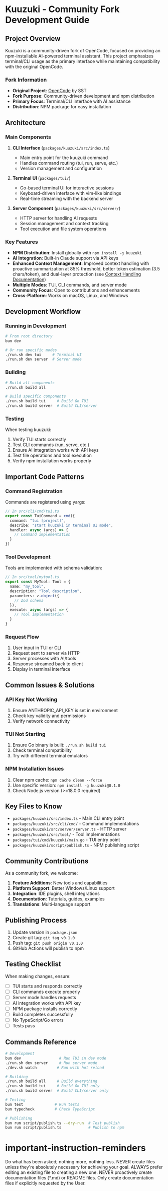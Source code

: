 # Kuuzuki - Community Fork Development Guide

## Project Overview

Kuuzuki is a community-driven fork of OpenCode, focused on providing an npm-installable AI-powered terminal assistant. This project emphasizes terminal/CLI usage as the primary interface while maintaining compatibility with the original OpenCode.

### Fork Information
- **Original Project**: [OpenCode](https://github.com/sst/opencode) by SST
- **Fork Purpose**: Community-driven development and npm distribution
- **Primary Focus**: Terminal/CLI interface with AI assistance
- **Distribution**: NPM package for easy installation

## Architecture

### Main Components

1. **CLI Interface** (`packages/kuuzuki/src/index.ts`)
   - Main entry point for the kuuzuki command
   - Handles command routing (tui, run, serve, etc.)
   - Version management and configuration

2. **Terminal UI** (`packages/tui/`)
   - Go-based terminal UI for interactive sessions
   - Keyboard-driven interface with vim-like bindings
   - Real-time streaming with the backend server

3. **Server Component** (`packages/kuuzuki/src/server/`)
   - HTTP server for handling AI requests
   - Session management and context tracking
   - Tool execution and file system operations

### Key Features

- **NPM Distribution**: Install globally with `npm install -g kuuzuki`
- **AI Integration**: Built-in Claude support via API keys
- **Enhanced Context Management**: Improved context handling with proactive summarization at 85% threshold, better token estimation (3.5 chars/token), and dual-layer protection (see [Context Handling Documentation](docs/CONTEXT_HANDLING.md))
- **Multiple Modes**: TUI, CLI commands, and server mode
- **Community Focus**: Open to contributions and enhancements
- **Cross-Platform**: Works on macOS, Linux, and Windows

## Development Workflow

### Running in Development

```bash
# From root directory
bun dev

# Or run specific modes
./run.sh dev tui     # Terminal UI
./run.sh dev server  # Server mode
```

### Building

```bash
# Build all components
./run.sh build all

# Build specific components
./run.sh build tui     # Build Go TUI
./run.sh build server  # Build CLI/server
```

### Testing

When testing kuuzuki:
1. Verify TUI starts correctly
2. Test CLI commands (run, serve, etc.)
3. Ensure AI integration works with API keys
4. Test file operations and tool execution
5. Verify npm installation works properly

## Important Code Patterns

### Command Registration

Commands are registered using yargs:
```typescript
// In src/cli/cmd/tui.ts
export const TuiCommand = cmd({
  command: "tui [project]",
  describe: "start kuuzuki in terminal UI mode",
  handler: async (args) => {
    // Command implementation
  }
})
```

### Tool Development

Tools are implemented with schema validation:
```typescript
// In src/tool/mytool.ts
export const MyTool: Tool = {
  name: "my_tool",
  description: "Tool description",
  parameters: z.object({
    // Zod schema
  }),
  execute: async (args) => {
    // Tool implementation
  }
}
```

### Request Flow

1. User input in TUI or CLI
2. Request sent to server via HTTP
3. Server processes with AI/tools
4. Response streamed back to client
5. Display in terminal interface

## Common Issues & Solutions

### API Key Not Working

1. Ensure ANTHROPIC_API_KEY is set in environment
2. Check key validity and permissions
3. Verify network connectivity

### TUI Not Starting

1. Ensure Go binary is built: `./run.sh build tui`
2. Check terminal compatibility
3. Try with different terminal emulators

### NPM Installation Issues

1. Clear npm cache: `npm cache clean --force`
2. Use specific version: `npm install -g kuuzuki@0.1.0`
3. Check Node.js version (>=18.0.0 required)

## Key Files to Know

- `packages/kuuzuki/src/index.ts` - Main CLI entry point
- `packages/kuuzuki/src/cli/cmd/` - Command implementations
- `packages/kuuzuki/src/server/server.ts` - HTTP server
- `packages/kuuzuki/src/tool/` - Tool implementations
- `packages/tui/cmd/kuuzuki/main.go` - TUI entry point
- `packages/kuuzuki/script/publish.ts` - NPM publishing script

## Community Contributions

As a community fork, we welcome:

1. **Feature Additions**: New tools and capabilities
2. **Platform Support**: Better Windows/Linux support
3. **Integration**: IDE plugins, shell integrations
4. **Documentation**: Tutorials, guides, examples
5. **Translations**: Multi-language support

## Publishing Process

1. Update version in `package.json`
2. Create git tag: `git tag v0.1.0`
3. Push tag: `git push origin v0.1.0`
4. GitHub Actions will publish to npm

## Testing Checklist

When making changes, ensure:
- [ ] TUI starts and responds correctly
- [ ] CLI commands execute properly
- [ ] Server mode handles requests
- [ ] AI integration works with API key
- [ ] NPM package installs correctly
- [ ] Build completes successfully
- [ ] No TypeScript/Go errors
- [ ] Tests pass

## Commands Reference

```bash
# Development
bun dev                 # Run TUI in dev mode
./run.sh dev server     # Run server mode
./dev.sh watch         # Run with hot reload

# Building
./run.sh build all     # Build everything
./run.sh build tui     # Build Go TUI only
./run.sh build server  # Build CLI/server only

# Testing
bun test              # Run tests
bun typecheck         # Check TypeScript

# Publishing
bun run script/publish.ts --dry-run  # Test publish
bun run script/publish.ts            # Publish to npm
```

# important-instruction-reminders
Do what has been asked; nothing more, nothing less.
NEVER create files unless they're absolutely necessary for achieving your goal.
ALWAYS prefer editing an existing file to creating a new one.
NEVER proactively create documentation files (*.md) or README files. Only create documentation files if explicitly requested by the User.